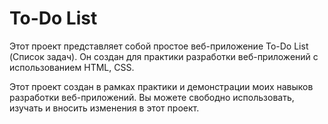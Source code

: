 # To-Do List

Этот проект представляет собой простое веб-приложение To-Do List (Список задач).
Он создан для практики разработки веб-приложений с использованием HTML, CSS.

Этот проект создан в рамках практики и демонстрации моих навыков разработки веб-приложений.
Вы можете свободно использовать, изучать и вносить изменения в этот проект.

